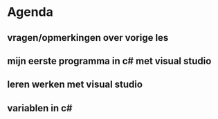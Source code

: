 # Agenda

## vragen/opmerkingen over vorige les

## mijn eerste programma in c# met visual studio

## leren werken met visual studio

## variablen in c#

